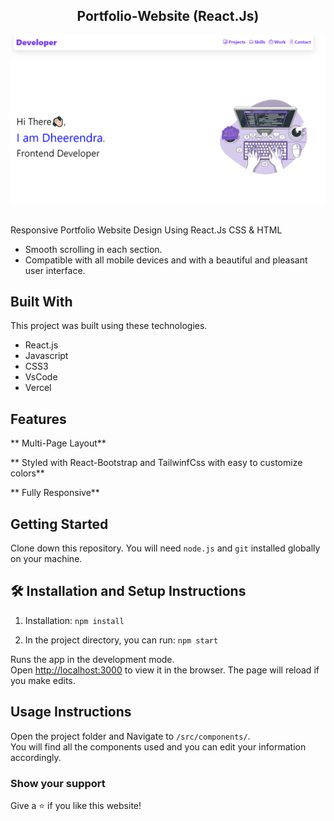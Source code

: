 <h2 align="center">
  Portfolio-Website (React.Js) <br/>
</h2>
 
<div align="center">
  <img alt="Demo" src="/home.png" />

</div>

<br/>

Responsive Portfolio Website Design Using React.Js CSS &amp; HTML

- Smooth scrolling in each section.
- Compatible with all mobile devices and with a beautiful and pleasant user interface.

## Built With

This project was built using these technologies.

- React.js
- Javascript
- CSS3
- VsCode
- Vercel

## Features

** Multi-Page Layout**

** Styled with React-Bootstrap and TailwinfCss with easy to customize colors**

** Fully Responsive**

## Getting Started

Clone down this repository. You will need `node.js` and `git` installed globally on your machine.

## 🛠 Installation and Setup Instructions

1. Installation: `npm install`

2. In the project directory, you can run: `npm start`

Runs the app in the development mode.\
Open [http://localhost:3000](http://localhost:3000) to view it in the browser.
The page will reload if you make edits.

## Usage Instructions

Open the project folder and Navigate to `/src/components/`. <br/>
You will find all the components used and you can edit your information accordingly.

### Show your support

Give a ⭐ if you like this website!
